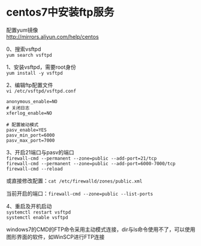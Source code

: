 # centos7中安装ftp服务

配置yum镜像  
<http://mirrors.aliyun.com/help/centos>

0、搜索vsftpd  
`yum search vsftpd`  

1、安装vsftpd，需要root身份  
`yum install -y vsftpd`  

2、编辑ftp配置文件  
`vi /etc/vsftpd/vsftpd.conf`  

```properties
anonymous_enable=NO
# 关闭日志
xferlog_enable=NO

# 配置被动模式
pasv_enable=YES
pasv_min_port=6000
pasv_max_port=7000
```

3、开启21端口与pasv的端口  
`firewall-cmd --permanent --zone=public --add-port=21/tcp`  
`firewall-cmd --permanent --zone=public --add-port=6000-7000/tcp`  
`firewall-cmd --reload`  

或直接修改配置：`cat /etc/firewalld/zones/public.xml`  

当前开启的端口：`firewall-cmd --zone=public --list-ports`  

4、重启及开机启动  
`systemctl restart vsftpd`  
`systemctl enable vsftpd` 

windows7的CMD的FTP命令采用主动模式连接，dir与ls命令使用不了，可以使用图形界面的软件，如WinSCP进行FTP连接  

